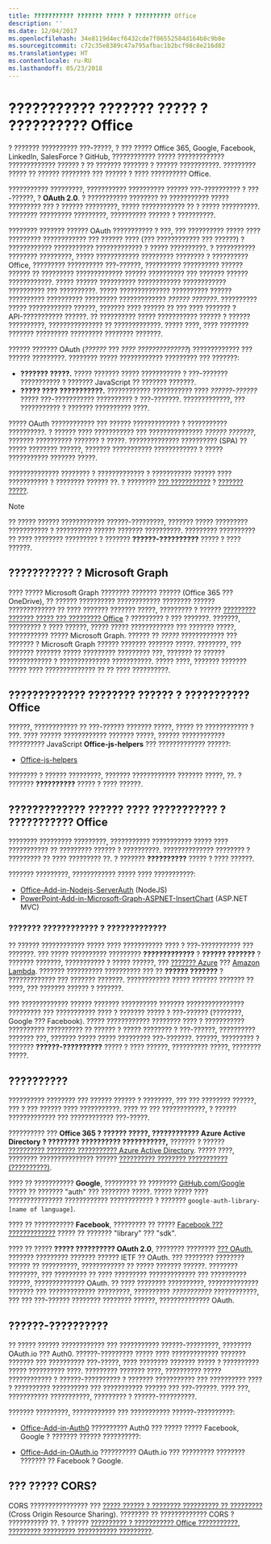 ```yaml
---
title: ??????????? ??????? ????? ? ?????????? Office
description: ''
ms.date: 12/04/2017
ms.openlocfilehash: 34e8119d4ecf6432cde7f06552584d164b8c9b8e
ms.sourcegitcommit: c72c35e8389c47a795afbac1b2bcf98c8e216d82
ms.translationtype: HT
ms.contentlocale: ru-RU
ms.lasthandoff: 05/23/2018
---
```

# <a name="authorize-external-services-in-your-office-add-in"></a>??????????? ??????? ????? ? ?????????? Office

? ??????? ?????????? ???-?????, ? ??? ????? Office 365, Google, Facebook, LinkedIn, SalesForce ? GitHub, ???????????? ????? ????????????? ????????????? ?????? ? ?? ??????? ??????? ? ?????? ???????????. ????????? ????? ?? ?????? ???????? ??? ?????? ? ???? ?????????? Office.

??????????? ?????????, ??????????? ?????????? ?????? ???-?????????? ? ???-??????, ? **OAuth 2.0**. ? ??????????? ???????? ?? ??????????? ????? ????????? ??? ? ?????? ?????????, ????? ???????????? ?? ? ????? ??????????. ???????? ????????? ?????????, ?????????? ?????? ? ??????????.

???????? ??????? ?????? OAuth ??????????? ? ???, ??? ?????????? ????? ???? ????????? ???????????? ??? ?????? ???? (??? ???????????? ??? ??????) ? ???????????? ??????????? ????????????? ? ????? ??????????. ? ??????????? ???????? ?????????, ????? ???????????? ????????? ???????? ? ?????????? Office, ????????? ?????????? ???-??????, ?????????? ?????????? ?????? ?????? ?? ????????? ????????????? ?????? ?????????? ??? ??????? ?????? ????????????. ????? ?????? ?????????? ???????????? ???????????? ?????????? ??? ??????????. ????? ?????????????? ?????????? ?????? ?????????? ?????????? ????????? ????????????? *?????? ???????*. ?????????? ????? ???????????? ??????, ??????? ???? ?????? ?? ??? ???? ??????? ? API-??????????? ??????. ?? ?????????? ????? ??????????? ?????? ? ?????? ??????????, ??????????????? ?? ?????????????. ????? ????, ???? ???????? ??????? ????????? ????????? ???????? ???????.

?????? ??????? OAuth (*??????* ??? *???? ??????????????*) ????????????? ??? ?????? ?????????. ???????? ????? ???????????? ????????? ??? ???????:

- **??????? ?????.** ????? ??????? ????? ??????????? ? ???-??????? ??????????? ? ??????? JavaScript ?? ??????? ???????.
- **????? ???? ???????????.** ???????????? ??????????? ???? *??????-??????* ????? ???-??????????? ?????????? ? ???-???????. ?????????????, ??? ??????????? ? ??????? ?????????? ????.

????? OAuth ???????????? ??? ?????? ????????????? ? ??????????? ??????????. ? ?????? ???? ??????????? ??? ??????????????? *?????? ???????*, ??????? ?????????? ??????? ? ?????. ?????????????? ?????????? (SPA) ?? ????? ???????? ??????, ??????? ??????????? ???????????? ? ????? ??????????? ??????? ?????.

?????????????? ???????? ? ????????????? ? ??????????? ?????? ???? ??????????? ? ???????? ?????? ??. ? ???????? [??? ???????????](https://tools.ietf.org/html/rfc6749#section-1.3.1) ? [??????? ?????](https://tools.ietf.org/html/rfc6749#section-1.3.2).

> [!NOTE]
> ?? ????? ?????? ???????????? ??????-?????????, ??????? ????? ????????? ??????????? ? ?????????? ?????? ??????? ??????????. ????????? ?????????? ?? ???? ???????? ????????? ? ??????? **??????-??????????** ????? ? ???? ??????.

## <a name="authorization-to-microsoft-graph"></a>??????????? ? Microsoft Graph

???? ????? Microsoft Graph ???????? ??????? ?????? (Office 365 ??? OneDrive), ?? ?????? ?????????? ???????????? ???????? ?????? ????????????? ?? ???? ??????? ??????? ?????, ????????? ? ?????? [????????? ??????? ????? ??? ????????? Office](authorize-to-microsoft-graph.md) ? ????????? ? ??? ???????. ???????, ????????? ? ???? ??????, ????? ????? ???????????? ??? ??????? ?????, ??????????? ????? Microsoft Graph. ?????? ?? *?????* ???????????? ??? ??????? ? Microsoft Graph ?????? ??????? ??????? ?????. ????????, ??? ??????? ??????? ????? ????????? ????????? ???, ??????? ?? ?????? ???????????? ? ?????????????? ???????????. ????? ????, ??????? ??????? ????? ???? ?????????????? ?? ?? ???? ??????????.

## <a name="using-the-implicit-flow-in-office-add-ins"></a>????????????? ???????? ?????? ? ??????????? Office
??????, ???????????? ?? ???-?????? ??????? ?????, ????? ?? ???????????? ? ???. ???? ?????? ???????????? ??????? ?????, ?????? ???????????? ?????????? JavaScript **Office-js-helpers** ??? ????????????? ??????:

- [Office-js-helpers](https://github.com/OfficeDev/office-js-helpers)

???????? ? ?????? ?????????, ??????? ???????????? ??????? ?????, ??. ? ??????? **??????????** ????? ? ???? ??????.

## <a name="using-the-authorization-code-flow-in-office-add-ins"></a>????????????? ?????? ???? ??????????? ? ??????????? Office

???????? ????????? ?????????, ??????????? ??????????? ????? ???? ??????????? ?? ????????? ?????? ? ??????????. ?????????????? ???????? ? ????????? ?? ???? ????????? ??. ? ??????? **??????????** ????? ? ???? ??????.

??????? ?????????, ???????????? ????? ???? ???????????:

- [Office-Add-in-Nodejs-ServerAuth](https://github.com/OfficeDev/Office-Add-in-Nodejs-ServerAuth) (NodeJS)
- [PowerPoint-Add-in-Microsoft-Graph-ASPNET-InsertChart](https://github.com/OfficeDev/PowerPoint-Add-in-Microsoft-Graph-ASPNET-InsertChart) (ASP.NET MVC)

### <a name="relayproxy-functions"></a>??????? ???????????? ? ?????????????

?? ?????? ???????????? ????? ???? ??????????? ???? ? ???-??????????? ??? ???????. ??? ????? ?????????? ????????? **?????????????** ? **?????? ???????** ? ??????? ???????, ??????????? ? ????? ??????, ??? [??????? Azure](https://azure.microsoft.com/en-us/services/functions) ??? [Amazon Lambda](https://aws.amazon.com/lambda). ??????? ?????????? ?????????? ??? ?? **?????? ???????** ? ????????????? ??? ??????? ???????. ???????????? ????? ??????? ??????? ?? ????, ??? ??????? ?????? ? ???????.

??? ????????????? ?????? ??????? ?????????? ??????? ???????????????? ????????? ??? ??????????? ???? ? ??????? ????? ? ???-?????? (????????, Google ??? Facebook). ????? ???????????? ???????? ???? ? ??????????? ?????????? ?????????? ?? ?????? ? ????? ???????? ? ???-??????, ?????????? ??????? ???, ??????? ????? ????? ????????? ???-???????. ??????, ????????? ? ??????? **??????-??????????** ????? ? ???? ??????, ?????????? ?????, ???????? ?????.

## <a name="libraries"></a>??????????

?????????? ???????? ??? ?????? ?????? ? ????????, ??? ??? ???????? ??????, ??? ? ??? ?????? ???? ???????????. ???? ?? ??? ????????????, ? ?????? ????????????? ??? ???????????? ???-?????.

?????????? ??? **Office 365 ? ?????? ?????, ???????????? Azure Active Directory ? ???????? ?????????? ???????????,** ??????? ? ?????? [?????????? ???????? ??????????? Azure Active Directory](https://azure.microsoft.com/en-us/documentation/articles/active-directory-authentication-libraries/). ????? ????, ???????? ??????????????? ?????? [?????????? ???????? ??????????? (??????????)](https://www.nuget.org/packages/Microsoft.Identity.Client).

???? ?? ??????????? **Google**, ????????? ?? ???????? [GitHub.com/Google](https://github.com/google) ????? ?? ??????? "auth" ??? ???????? ?????. ????? ????? ???? ??????????????? ???????????? ???????????? ? ??????? `google-auth-library-[name of language]`.

???? ?? ??????????? **Facebook**, ????????? ?? ????? [Facebook ??? ?????????????](https://developers.facebook.com) ????? ?? ??????? "library" ??? "sdk".

???? ?? ????? **????? ?????????? OAuth 2.0**, ???????? ???????? [??? OAuth](http://oauth.net/code/), ??????? ????????? ??????? ?????? IETF ?? OAuth. ??? ???????? ???????? ?????? ?? ??????????, ???????????? ?? ????? ??????? ??????. ???????? ????????, ??? ????????? ?? ???? ????????? ????????????? ??? ?????????? ??????, ?????????????? OAuth. ?? ???? ???????? ??????????, ?????????????? ??????? ??? ????????????? ?????????, ?????????? *???????????* ????????????, ??? ??? ???-?????? ???????? ???????? ??????, ?????????????? OAuth.

## <a name="middleman-services"></a>??????-??????????

?? ????? ?????? ???????????? ??? ??????????? ??????-?????????, ???????? OAuth.io ??? Auth0. ??????-????????? ????? ???? ????????????? ??????? ??????? ??? ?????????? ???-?????, ???? ???????? ??????? ????? ? ?????????? ????? ?????????? ????. ????????? ??????? ????, ?????????? ????? ???????????? ? ??????-?????????? ? ??????? ??????????? ??? ?????????? ???? ? ?????????? ?????????? ??? ??????????? ?????? ??? ???-??????. ???? ???, ??????????? ???????????, ????????? ? ??????-??????????.

??????? ?????????, ???????????? ??? ??????????? ??????-??????????:

- [Office-Add-in-Auth0](https://github.com/OfficeDev/Office-Add-in-Auth0) ?????????? Auth0 ??? ????? ????? Facebook, Google ? ??????? ?????? ??????????:

- [Office-Add-in-OAuth.io](https://github.com/OfficeDev/Office-Add-in-OAuth.io) ?????????? OAuth.io ??? ????????? ???????? ??????? ?? Facebook ? Google.

## <a name="what-is-cors"></a>??? ????? CORS?

CORS ???????????????? ??? [????? ?????? ? ???????? ?????????? ?? ?????????](https://developer.mozilla.org/en-US/docs/Web/HTTP/Access_control_CORS) (Cross Origin Resource Sharing). ???????? ?? ????????????? CORS ? ??????????? ??. ? ?????? [?????????? ? ??????????? Office ???????????, ????????? ????????? ??????????? ?????????](addressing-same-origin-policy-limitations.md).
